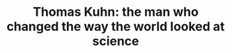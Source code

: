 ---
layout: recentreadings
title: "Thomas Kuhn: the man who changed the way the world looked at science"
categories : [recentreadings]
readurl: http://www.rawstory.com/rs/2012/08/19/thomas-kuhn-the-man-who-changed-the-way-the-world-looked-at-science/
pullquote: "Fifty years ago this month, one of the most influential books of the 20th century was published by the University of Chicago Press. Many if not most lay people have probably never heard of its author, Thomas Kuhn, or of his book, The Structure of Scientific Revolutions, but their thinking has almost certainly been influenced by his ideas. The litmus test is whether you’ve ever heard or used the term “paradigm shift”, which is probably the most used – and abused – term in contemporary discussions of organisational change and intellectual progress. A Google search for it returns more than 10 million hits, for example. And it currently turns up inside no fewer than 18,300 of the books marketed by Amazon. It is also one of the most cited academic books of all time. So if ever a big idea went viral, this is it."
---